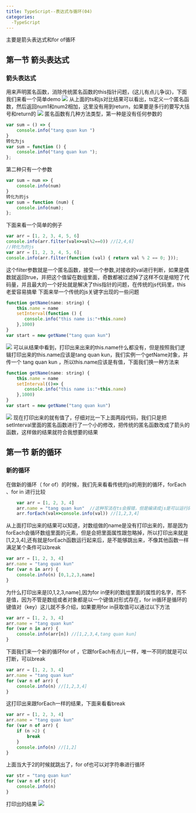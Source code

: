 ```yaml
---
title: TypeScript--表达式与循环(04)
categories:
  -TypeScript
---
```

主要是箭头表达式和for of循环
## 第一节 箭头表达式
### 箭头表达式
用来声明匿名函数，消除传统匿名函数的this指针问题，(这儿有点儿争议)，下面我们来看一个简单demo
![](/img/04/01.png)
从上面的ts和js对比结果可以看出，ts定义一个匿名函数，然后返回num1和num2相加，这里没有用到return，如果要是多行的要写大括号和return的
![](/img/04/02.png)
匿名函数有几种方法类型，第一种是没有任何参数的
```javascript
var sum = () => {
    console.info("tang quan kun ")
}
转化为js
var sum = function () {
    console.info("tang quan kun ");
};
```
第二种只有一个参数
```javascript
var sum = num => {
    console.info(num)
}
转化为的js
var sum = function (num) {
    console.info(num);
};

```
下面来看一个简单的例子
```javascript
var arr = [1, 2, 3, 4, 5, 6]
console.info(arr.filter(val=>val%2==0)) //[2,4,6]
//转化为的js
var arr = [1, 2, 3, 4, 5, 6];
console.info(arr.filter(function (val) { return val % 2 == 0; }));
```
这个filter参数就是一个匿名函数，接受一个参数,对接收的val进行判断，如果是偶数就返回true，并把这个值留在数组里面，奇数都被过滤掉了这样不仅是缩短了代码量，并且最大的一个好处就是解决了this指针的问题，在传统的js代码里，this老爱容易搞晕
下面来举一个传统的js关键字出现的一些问题
```javascript
function getName(name: string) {
    this.name = name
    setInterval(function () {
       console.info("this name is:"+this.name) 
    },1000)
}
var start = new getName("tang quan kun")
```
![](/img/04/03.png)
可以从结果中看到，打印出来出来的this.name什么都没有，但是按照我们逻辑打印出来的this.name应该是tang quan kun，我们实例一个getName对象，并传一个 tang quan kun ，所以this.name应该是有值，下面我们换一种方法来
```javascript
function getName(name: string) {
    this.name = name
    setInterval(()=> {
       console.info("this name is:"+this.name) 
    },1000)
}
var start = new getName("tang quan kun")
```
![](/img/04/04.png)
现在打印出来的就有值了，仔细对比一下上面两段代码，我们只是把setInterval里面的匿名函数进行了一个小的修改，把传统的匿名函数改成了箭头的函数，这样做的结果就符合我想要的结果
## 第一节 新的循环
### 新的循环
在做新的循环（ for of）的时候，我们先来看看传统的js的用到的循环，forEach 、for in 进行比较
```javascript
	var arr = [1, 2, 3, 4]
	arr.name = "tang quan kun"  //这种写法在ts会报错，但是编译成js是可以运行的
	arr.forEach(val=>console.info(val)) //[1,2,3,4]
```
从上面打印出来的结果可以知道，对数组做的name是没有打印出来的，那是因为forEach会循环数组里面的元素，但是会把里面属性跟忽略掉，所以打印出来就是[1,2,3,4],还有就是forEach函数运行起来后，是不能够跳出来，不像其他函数一样满足某个条件可以break
```javascript
var arr = [1, 2, 3, 4]
arr.name = "tang quan kun"
for (var n in arr) {
    console.info(n) [0,1,2,3,name]
}
```
为什么打印出来是[0,1,2,3,name],因为for in便利的数组里面的属性的名字，而不是值，因为不管是数组或者对象都是以一个键值对形式存在，for in循环是循环的键值对（key）这儿就不多介绍，如果要用for in获取值可以通过以下方法
```javascript
var arr = [1, 2, 3, 4]
arr.name = "tang quan kun"
for (var n in arr) {
    console.info(arr[n]) //[1,2,3,4,tang quan kun]
}
```
下面我们来一个新的循环for of ，它跟forEach有点儿一样，唯一不同的就是可以打断，可以break
```javascript
var arr = [1, 2, 3, 4]
arr.name = "tang quan kun"
for (var n of arr) {
    console.info(n) //[1,2,3,4]
}
```
这打印出来跟forEach一样的结果，下面来看看break
```javascript
var arr = [1, 2, 3, 4]
arr.name = "tang quan kun"
for (var n of arr) {
    if (n >2) {
        break
    }
    console.info(n) //[1,2]
}
```
上面当大于2的时候就跳出了，for of也可以对字符串进行循环
```javascript
var str = "tang quan kun"
for (var n of str){
    console.info(n)
} 
```
打印出的结果
![](/img/04/05.png)
